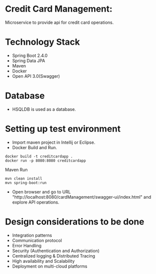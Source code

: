 # Credit Card Management:
Microservice to provide api for credit card operations.

# Technology Stack
- Spring Boot 2.4.0
- Spring Data JPA
- Maven
- Docker
- Open API 3.0(Swagger)

# Database
- HSQLDB is used as a database.

# Setting up test environment
- Import maven project in Intellij or Eclipse.
- Docker Build and Run.

```docker
docker build -t creditcardapp .
docker run -p 8080:8080 creditcardapp

```
Maven Run
```mvn
mvn clean install
mvn spring-boot:run
```
- Open browser and go to URL "http://localhost:8080/cardManagement/swagger-ui/index.html" and explore API operations.

# Design considerations to be done
- Integration patterns
- Communication protocol
- Error Handling
- Security (Authentication and Authorization)
- Centralized logging & Distributed Tracing
- High availability and Scalability
- Deployment on multi-cloud platforms